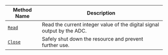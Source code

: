 Method Name | Description
----------- | -----------
[`Read`](/build/configure/components/board/#read) | Read the current integer value of the digital signal output by the ADC.
[`Close`](/build/configure/components/board/#close) | Safely shut down the resource and prevent further use.
